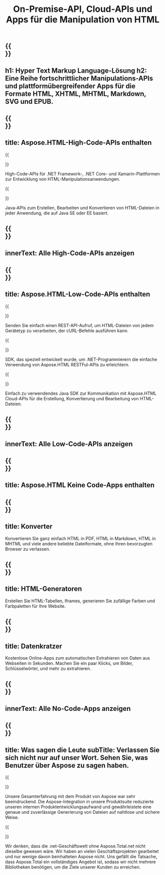 ﻿---
translation: true
template: /templates/_template-html.md
title: On-Premise-API, Cloud-APIs und Apps für die Manipulation von HTML
weight: 30
url: /
description: Analysieren Sie HTML-, XHTML-, EPUB-, MHTML- oder SVG-Dateien aus .NET oder Java mit der entsprechenden On-Premise- oder Cloud-Bibliothek.
---

{{<section banner>}}
---
h1: Hyper Text Markup Language-Lösung
h2: Eine Reihe fortschrittlicher Manipulations-APIs und plattformübergreifender Apps für die Formate HTML, XHTML, MHTML, Markdown, SVG und EPUB.
---

{{<section include>}}
---
title: Aspose.HTML-High-Code-APIs enthalten
---

{{<section net>}}

High-Code-APIs für .NET Framework-, .NET Core- und Xamarin-Plattformen zur Entwicklung von HTML-Manipulationsanwendungen.

{{<section java>}}

Java-APIs zum Erstellen, Bearbeiten und Konvertieren von HTML-Dateien in jeder Anwendung, die auf Java SE oder EE basiert.


{{<section button1>}}
---
innerText: Alle High-Code-APIs anzeigen
---

{{<section cloud>}}
---
title: Aspose.HTML-Low-Code-APIs enthalten
---

{{<section curl>}}

Senden Sie einfach einen REST-API-Aufruf, um HTML-Dateien von jedem Gerätetyp zu verarbeiten, der cURL-Befehle ausführen kann.

{{<section sdk-net>}}

SDK, das speziell entwickelt wurde, um .NET-Programmierern die einfache Verwendung von Aspose.HTML RESTFul-APIs zu erleichtern.

{{<section sdk-java>}}

Einfach zu verwendendes Java SDK zur Kommunikation mit Aspose.HTML Cloud-APIs für die Erstellung, Konvertierung und Bearbeitung von HTML-Dateien.

{{<section button2>}}
---
innerText: Alle Low-Code-APIs anzeigen
---

{{<section apps>}}
---
title: Aspose.HTML Keine Code-Apps enthalten
---

{{<section converters>}}
---
title: Konverter
---

Konvertieren Sie ganz einfach HTML in PDF, HTML in Markdown, HTML in MHTML und viele andere beliebte Dateiformate, ohne Ihren bevorzugten Browser zu verlassen.

{{<section generators>}}
---
title: HTML-Generatoren
---

Erstellen Sie HTML-Tabellen, Iframes, generieren Sie zufällige Farben und Farbpaletten für Ihre Website.

{{<section data>}}
---
title: Datenkratzer
---

Kostenlose Online-Apps zum automatischen Extrahieren von Daten aus Webseiten in Sekunden. Machen Sie ein paar Klicks, um Bilder, Schlüsselwörter, und mehr zu extrahieren.

{{<section button3>}}
---
innerText: Alle No-Code-Apps anzeigen
---

{{<section people>}}
---
title: Was sagen die Leute
subTitle: Verlassen Sie sich nicht nur auf unser Wort. Sehen Sie, was Benutzer über Aspose zu sagen haben.
---

{{<section first>}}

Unsere Gesamterfahrung mit dem Produkt von Aspose war sehr beeindruckend. Die Aspose-Integration in unsere Produktsuite reduzierte unseren internen Produktentwicklungsaufwand und gewährleistete eine genaue und zuverlässige Generierung von Dateien auf nahtlose und sichere Weise.

{{<section second>}}

Wir denken, dass die .net-Geschäftswelt ohne Aspose.Total.net nicht dieselbe gewesen wäre. Wir haben an vielen Geschäftsprojekten gearbeitet und nur wenige davon beinhalteten Aspose nicht. Uns gefällt die Tatsache, dass Aspose.Total ein vollständiges Angebot ist, sodass wir nicht mehrere Bibliotheken benötigen, um die Ziele unserer Kunden zu erreichen.